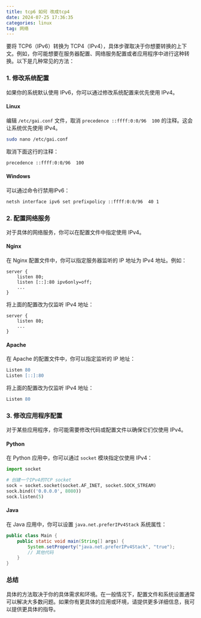 ```yaml
---
title: tcp6 如何 改成tcp4
date: 2024-07-25 17:36:35
categories: linux
tag: 网络
---
```

要将 TCP6（IPv6）转换为 TCP4（IPv4），具体步骤取决于你想要转换的上下文。例如，你可能想要在服务器配置、网络服务配置或者应用程序中进行这种转换。以下是几种常见的方法：

### 1. 修改系统配置
如果你的系统默认使用 IPv6，你可以通过修改系统配置来优先使用 IPv4。

#### Linux
编辑 `/etc/gai.conf` 文件，取消 `precedence ::ffff:0:0/96  100` 的注释。这会让系统优先使用 IPv4。

```bash
sudo nano /etc/gai.conf
```

取消下面这行的注释：
```bash
precedence ::ffff:0:0/96  100
```

#### Windows
可以通过命令行禁用IPv6：
```bash
netsh interface ipv6 set prefixpolicy ::ffff:0:0/96  40 1
```

### 2. 配置网络服务
对于具体的网络服务，你可以在配置文件中指定使用 IPv4。

#### Nginx
在 Nginx 配置文件中，你可以指定服务器监听的 IP 地址为 IPv4 地址。例如：

```nginx
server {
    listen 80;
    listen [::]:80 ipv6only=off;
    ...
}
```

将上面的配置改为仅监听 IPv4 地址：
```nginx
server {
    listen 80;
    ...
}
```

#### Apache
在 Apache 的配置文件中，你可以指定监听的 IP 地址：

```apache
Listen 80
Listen [::]:80
```

将上面的配置改为仅监听 IPv4 地址：
```apache
Listen 80
```

### 3. 修改应用程序配置
对于某些应用程序，你可能需要修改代码或配置文件以确保它们仅使用 IPv4。

#### Python
在 Python 应用中，你可以通过 `socket` 模块指定仅使用 IPv4：

```python
import socket

# 创建一个IPv4的TCP socket
sock = socket.socket(socket.AF_INET, socket.SOCK_STREAM)
sock.bind(('0.0.0.0', 8080))
sock.listen(5)
```

#### Java
在 Java 应用中，你可以设置 `java.net.preferIPv4Stack` 系统属性：

```java
public class Main {
    public static void main(String[] args) {
        System.setProperty("java.net.preferIPv4Stack", "true");
        // 其他代码
    }
}
```

### 总结
具体的方法取决于你的具体需求和环境。在一般情况下，配置文件和系统设置通常可以解决大多数问题。如果你有更具体的应用或环境，请提供更多详细信息，我可以提供更具体的指导。